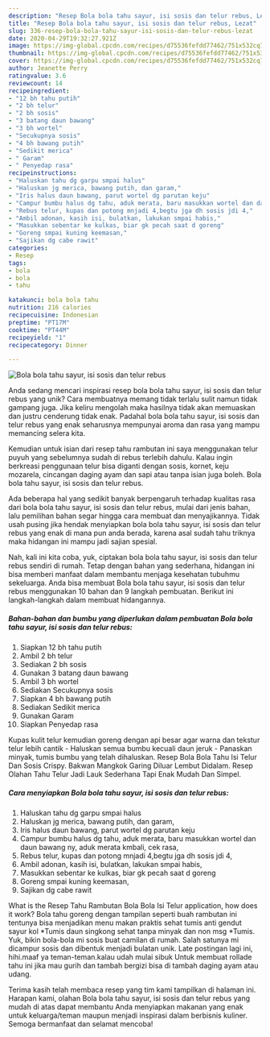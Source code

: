 ```yaml
---
description: "Resep Bola bola tahu sayur, isi sosis dan telur rebus, Lezat"
title: "Resep Bola bola tahu sayur, isi sosis dan telur rebus, Lezat"
slug: 336-resep-bola-bola-tahu-sayur-isi-sosis-dan-telur-rebus-lezat
date: 2020-04-29T19:32:27.921Z
image: https://img-global.cpcdn.com/recipes/d75536fefdd77462/751x532cq70/bola-bola-tahu-sayur-isi-sosis-dan-telur-rebus-foto-resep-utama.jpg
thumbnail: https://img-global.cpcdn.com/recipes/d75536fefdd77462/751x532cq70/bola-bola-tahu-sayur-isi-sosis-dan-telur-rebus-foto-resep-utama.jpg
cover: https://img-global.cpcdn.com/recipes/d75536fefdd77462/751x532cq70/bola-bola-tahu-sayur-isi-sosis-dan-telur-rebus-foto-resep-utama.jpg
author: Jeanette Perry
ratingvalue: 3.6
reviewcount: 14
recipeingredient:
- "12 bh tahu putih"
- "2 bh telur"
- "2 bh sosis"
- "3 batang daun bawang"
- "3 bh wortel"
- "Secukupnya sosis"
- "4 bh bawang putih"
- "Sedikit merica"
- " Garam"
- " Penyedap rasa"
recipeinstructions:
- "Haluskan tahu dg garpu smpai halus"
- "Haluskan jg merica, bawang putih, dan garam,"
- "Iris halus daun bawang, parut wortel dg parutan keju"
- "Campur bumbu halus dg tahu, aduk merata, baru masukkan wortel dan daun bawang ny, aduk merata kmbali, cek rasa,"
- "Rebus telur, kupas dan potong mnjadi 4,begtu jga dh sosis jdi 4,"
- "Ambil adonan, kasih isi, bulatkan, lakukan smpai habis,"
- "Masukkan sebentar ke kulkas, biar gk pecah saat d goreng"
- "Goreng smpai kuning keemasan,"
- "Sajikan dg cabe rawit"
categories:
- Resep
tags:
- bola
- bola
- tahu

katakunci: bola bola tahu 
nutrition: 216 calories
recipecuisine: Indonesian
preptime: "PT17M"
cooktime: "PT44M"
recipeyield: "1"
recipecategory: Dinner

---
```



![Bola bola tahu sayur, isi sosis dan telur rebus](https://img-global.cpcdn.com/recipes/d75536fefdd77462/751x532cq70/bola-bola-tahu-sayur-isi-sosis-dan-telur-rebus-foto-resep-utama.jpg)

Anda sedang mencari inspirasi resep bola bola tahu sayur, isi sosis dan telur rebus yang unik? Cara membuatnya memang tidak terlalu sulit namun tidak gampang juga. Jika keliru mengolah maka hasilnya tidak akan memuaskan dan justru cenderung tidak enak. Padahal bola bola tahu sayur, isi sosis dan telur rebus yang enak seharusnya mempunyai aroma dan rasa yang mampu memancing selera kita.

Kemudian untuk isian dari resep tahu rambutan ini saya menggunakan telur puyuh yang sebelumnya sudah di rebus terlebih dahulu. Kalau ingin berkreasi penggunaan telur bisa diganti dengan sosis, kornet, keju mozarela, cincangan daging ayam dan sapi atau tanpa isian juga boleh. Bola bola tahu sayur, isi sosis dan telur rebus.

Ada beberapa hal yang sedikit banyak berpengaruh terhadap kualitas rasa dari bola bola tahu sayur, isi sosis dan telur rebus, mulai dari jenis bahan, lalu pemilihan bahan segar hingga cara membuat dan menyajikannya. Tidak usah pusing jika hendak menyiapkan bola bola tahu sayur, isi sosis dan telur rebus yang enak di mana pun anda berada, karena asal sudah tahu triknya maka hidangan ini mampu jadi sajian spesial.


Nah, kali ini kita coba, yuk, ciptakan bola bola tahu sayur, isi sosis dan telur rebus sendiri di rumah. Tetap dengan bahan yang sederhana, hidangan ini bisa memberi manfaat dalam membantu menjaga kesehatan tubuhmu sekeluarga. Anda bisa membuat Bola bola tahu sayur, isi sosis dan telur rebus menggunakan 10 bahan dan 9 langkah pembuatan. Berikut ini langkah-langkah dalam membuat hidangannya.

<!--inarticleads1-->

##### Bahan-bahan dan bumbu yang diperlukan dalam pembuatan Bola bola tahu sayur, isi sosis dan telur rebus:

1. Siapkan 12 bh tahu putih
1. Ambil 2 bh telur
1. Sediakan 2 bh sosis
1. Gunakan 3 batang daun bawang
1. Ambil 3 bh wortel
1. Sediakan Secukupnya sosis
1. Siapkan 4 bh bawang putih
1. Sediakan Sedikit merica
1. Gunakan  Garam
1. Siapkan  Penyedap rasa


Kupas kulit telur kemudian goreng dengan api besar agar warna dan tekstur telur lebih cantik - Haluskan semua bumbu kecuali daun jeruk - Panaskan minyak, tumis bumbu yang telah dihaluskan. Resep Bola Bola Tahu Isi Telur Dan Sosis Crispy. Bakwan Mangkok Garing Diluar Lembut Didalam. Resep Olahan Tahu Telur Jadi Lauk Sederhana Tapi Enak Mudah Dan Simpel. 

<!--inarticleads2-->

##### Cara menyiapkan Bola bola tahu sayur, isi sosis dan telur rebus:

1. Haluskan tahu dg garpu smpai halus
1. Haluskan jg merica, bawang putih, dan garam,
1. Iris halus daun bawang, parut wortel dg parutan keju
1. Campur bumbu halus dg tahu, aduk merata, baru masukkan wortel dan daun bawang ny, aduk merata kmbali, cek rasa,
1. Rebus telur, kupas dan potong mnjadi 4,begtu jga dh sosis jdi 4,
1. Ambil adonan, kasih isi, bulatkan, lakukan smpai habis,
1. Masukkan sebentar ke kulkas, biar gk pecah saat d goreng
1. Goreng smpai kuning keemasan,
1. Sajikan dg cabe rawit


What is the Resep Tahu Rambutan Bola Bola Isi Telur application, how does it work? Bola tahu goreng dengan tampilan seperti buah rambutan ini tentunya bisa menjadikan menu makan praktis sehat tumis anti gendut sayur kol *Tumis daun singkong sehat tanpa minyak dan non msg *Tumis. Yuk, bikin bola-bola mi sosis buat camilan di rumah. Salah satunya mi dicampur sosis dan dibentuk menjadi bulatan unik. Late postingan lagi ini, hihi.maaf ya teman-teman.kalau udah mulai sibuk Untuk membuat rollade tahu ini jika mau gurih dan tambah bergizi bisa di tambah daging ayam atau udang. 

Terima kasih telah membaca resep yang tim kami tampilkan di halaman ini. Harapan kami, olahan Bola bola tahu sayur, isi sosis dan telur rebus yang mudah di atas dapat membantu Anda menyiapkan makanan yang enak untuk keluarga/teman maupun menjadi inspirasi dalam berbisnis kuliner. Semoga bermanfaat dan selamat mencoba!
